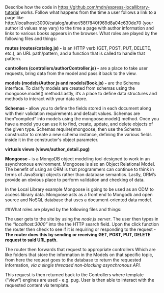Describe how the code in https://github.com/mdn/express-locallibrary-tutorial works. Follow what happens from the time a user follows a link to a page like http://localhost:3000/catalog/author/58f7840f969d8a04c630de70 (your author id values may vary) to the time a page with author information and links to various books appears in the browser. What roles are played by the following files and things:

**routes (routes/catalog.js) -**
is an HTTP verb (GET, POST, PUT, DELETE, etc.), an URL path/pattern, and a function that is called to handle that pattern.

**controllers (controllers/authorController.js) -**
are a place to take user requests, bring data from the model and pass it back to the view.

**models (models/Author.js and models/Book.js) -**
are the Schema interface. To clarify models are created from schemas using the mongoose.model() method.Lastly, it’s a place to define data structures and methods to interact with your data store.

**Schemas -**
allow you to define the fields stored in each document along with their validation requirements and default values. Schemas are then”compiled” into models using the mongoose.model() method. Once you have a model you can use it to find, create, update, and delete objects of the given type. Schemas require()mongoose, then use the Schema constructor to create a new schema instance, defining the various fields inside it in the constructor's object parameter.


**virtuals views (views/author_detail.pug)**

**Mongoose -**
is  a MongoDB object modeling tool designed to work in an asynchronous environment. Mongoose is also an Object Relational Model.  The benefit of using an ORM is that programmers can continue to think in terms of JavaScript objects rather than database semantics. Lastly, ORM’s provide an obvious place to perform validation and checking of data.

In the Local Library example Mongoose is going to be used as an ODM to access library data.  Mongoose asts as a front end to Mongodb and open source  and NoSQL database that uses a document-oriented data model.





##What roles are played by the following files and things:

The user gets to the site by using the *node.js server*. The user then types in the *“localhost:3000”* into the the HTTP search field.  Upon the  click function  the router then check to see if it is requiring or responding to the request - **The router does this by  sending or receiving GET, POST, PUT, DELETE request to said URL path.**

The router then forwards that request to appropriate controllers Which are like folders that store the information in the Models on that specific topic, from here the request goes to the database to return the requested information, *via a single threaded non-blocking asynchronous API.* 

This request is then returned back to the Controllers where template (“view”) engines are used - e.g. pug. User is then able to interact with the requested content via template.
